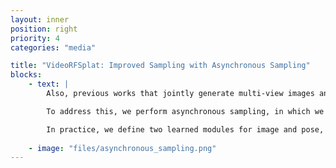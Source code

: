 ```yaml
---
layout: inner
position: right
priority: 4
categories: "media"

title: "VideoRFSplat: Improved Sampling with Asynchronous Sampling"
blocks:
    - text: |
        Also, previous works that jointly generate multi-view images and camera poses often suffer from early-stage "mutual ambiguity," where each modality (pose vs. image) is noisy and can push the generation in conflicting directions. As illustrated in Fig. 3, this leads to instability such as misaligned poses or rapid oscillations in viewpoint.

        To address this, we perform asynchronous sampling, in which we decompose the timesteps for image latents and camera rays. Concretely, we denoise the camera pose more quickly (i.e., use a shorter schedule for pose updates) so that a stable viewpoint is established early on, reducing the risk of inconsistent updates to the scene (see Fig. 4 for how this schedule is arranged).

        In practice, we define two learned modules for image and pose, respectively, with a single text prompt. We train them via a joint denoising objective to preserve consistency between the evolving image and the evolving pose. Because the camera pose is denoised more aggressively, it stabilizes sooner, guiding the image generation toward more coherent multi-view samples. We further enhance this process using a strategy similar to classifier-free guidance (CFG) for the pose when it is nearly resolved, treating it as an approximately unconditional prior. This stabilizes the viewpoint while the images continue to refine.
    
    - image: "files/asynchronous_sampling.png"
---
```

